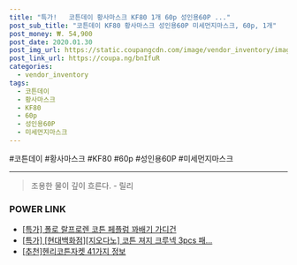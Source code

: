 ```yaml
--- 
title: "특가!   코튼데이 황사마스크 KF80 1개 60p 성인용60P ..." 
post_sub_title: "코튼데이 KF80 황사마스크 성인용60P 미세먼지마스크, 60p, 1개" 
post_money: ₩. 54,900 
post_date: 2020.01.30 
post_img_url: https://static.coupangcdn.com/image/vendor_inventory/images/2018/04/13/9/8/beeb4d7c-b591-4cb6-8a09-5491500acde1.jpg 
post_link_url: https://coupa.ng/bnIfuR 
categories: 
  - vendor_inventory 
tags: 
  - 코튼데이 
  - 황사마스크 
  - KF80 
  - 60p 
  - 성인용60P 
  - 미세먼지마스크 
--- 
```

  #코튼데이 #황사마스크 #KF80 #60p #성인용60P #미세먼지마스크 
<hr> 

> 조용한 물이 깊이 흐른다. - 릴리 


### POWER LINK

* <a href="https://blog.naver.com/an0733/221787278326" target="_blank">[특가] 폴로 랄프로렌 코튼 페플럼 꽈배기 가디건</a>
* <a href="https://blog.naver.com/an0733/221786587601" target="_blank">[특가] [현대백화점][지오다노] 코튼 져지 크루넥 3pcs 패...</a>
* <a href="https://blog.naver.com/fasyy4321/221786373813" target="_blank">[추천]헨리코튼자켓 41가지 정보</a>
